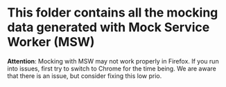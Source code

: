 # This folder contains all the mocking data generated with Mock Service Worker (MSW)

**Attention**: Mocking with MSW may not work properly in Firefox. If you run into issues, first try to switch to Chrome for the time being. We are aware that there is an issue, but consider fixing this low prio.
